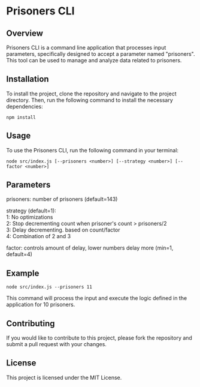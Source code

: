 # Prisoners CLI

## Overview
Prisoners CLI is a command line application that processes input parameters, specifically designed to accept a parameter named "prisoners". This tool can be used to manage and analyze data related to prisoners.

## Installation

To install the project, clone the repository and navigate to the project directory. Then, run the following command to install the necessary dependencies:

```
npm install
```

## Usage

To use the Prisoners CLI, run the following command in your terminal:

```
node src/index.js [--prisoners <number>] [--strategy <number>] [--factor <number>]
```

## Parameters

prisoners: number of prisoners (default=143)  

strategy (default=1):  
   1: No optimizations  
   2: Stop decrementing count when prisoner's count > prisoners/2  
   3: Delay decrementing. based on count/factor  
   4: Combination of 2 and 3  
   
factor: controls amount of delay, lower numbers delay more (min=1, default=4)

## Example

```
node src/index.js --prisoners 11
```

This command will process the input and execute the logic defined in the application for 10 prisoners.

## Contributing

If you would like to contribute to this project, please fork the repository and submit a pull request with your changes.

## License

This project is licensed under the MIT License.
